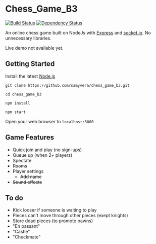 # Chess_Game_B3

[![Build Status](https://travis-ci.com/samyvera/chess_game_b3.svg?token=KepWfxdRLautAeksBzaf&branch=master)](https://travis-ci.com/samyvera/chess_game_b3)
[![Dependency Status](https://david-dm.org/samyvera/chess_game_b3.svg)](https://david-dm.org/samyvera/chess_game_b3)

An online chess game built on NodeJs with [Express](https://expressjs.com/) and [socket.io](https://socket.io/).  No unnecessary libraries.

Live demo not available yet.

## Getting Started

Install the latest [Node.js](http://nodejs.org)

```console
git clone https://github.com/samyvera/chess_game_b3.git

cd chess_game_b3

npm install

npm start
```

Open your web browser to `localhost:3000`

## Game Features

- Quick join and play (no sign-ups)
- Queue up (when 2+ players)
- Spectate
- ~~Rooms~~
- Player settings
  - ~~Add name~~
- ~~Sound effects~~

## To do

- Kick looser if someone is waiting to play
- Pieces can't move through other pieces (exept knights)
- Store dead pieces (to promote pawns)
- "En passant"
- "Castle"
- "Checkmate"